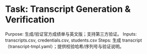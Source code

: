 # Task: Transcript Generation & Verification

Purpose: 生成/验证官方成绩单与英文版；支持第三方验证。
Inputs: transcripts.csv, credentials.csv, students.csv
Steps: 生成 transcript（transcript-tmpl.yaml）；提供校验哈希/序列号与验证说明。
